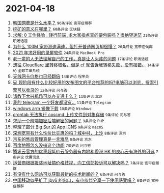 # 2021-04-18

1. [韩国网费是什么水平？](https://www.v2ex.com/t/771392) `96条评论` `宽带症候群`
1. [挖矿的意义在哪里？](https://www.v2ex.com/t/771413) `60条评论` `区块链`
1. [求解: 0 工作经验 , 转行前端 ,求大家指点真的要包装吗 ? 很绝望迷茫](https://www.v2ex.com/t/771456) `31条评论` `职场话题`
1. [为什么 100M 宽带测速满速，但打开普通网页却很慢？](https://www.v2ex.com/t/771412) `26条评论` `宽带症候群`
1. [2021 年求好用的录屏软件](https://www.v2ex.com/t/771406) `24条评论` `MacBook Pro`
1. [老一辈的人无法理解自己的工作，真是让人头疼的问题](https://www.v2ex.com/t/771477) `17条评论` `职场话题`
1. [想往 Cloudflare 里转移域名，但是 cf 就告诉我转移失败，没有报错。](https://www.v2ex.com/t/771388) `14条评论` `全球工单系统`
1. [无线网卡价格也已经翻倍](https://www.v2ex.com/t/771396) `14条评论` `程序员`
1. [💻 现阶段有什么比较好用的发布图文的平台推荐的吗?电脑可以浏览，搜索引擎可以收录的](https://www.v2ex.com/t/771411) `12条评论` `问与答`
1. [请教下大兴机场可以办交通卡么？](https://www.v2ex.com/t/771436) `11条评论` `北京`
1. [我的 telegram 一个好友都没有…](https://www.v2ex.com/t/771414) `11条评论` `Telegram`
1. [windows arm 镜像下载](https://www.v2ex.com/t/771415) `10条评论` `Windows`
1. [crontab 无法执行 coscmd 上传文件到对象存储](https://www.v2ex.com/t/771463) `9条评论` `问与答`
1. [求助一个前端加密后端解密的问题？](https://www.v2ex.com/t/771438) `9条评论` `PHP`
1. [整理了部分 Big Sur 的 App ICNS](https://www.v2ex.com/t/771387) `9条评论` `macOS`
1. [深圳宽带有什么性价比实惠的吗？城中村，上沙](https://www.v2ex.com/t/771434) `8条评论` `深圳`
1. [京东的售后管理真是一言难尽](https://www.v2ex.com/t/771422) `8条评论` `京东`
1. [百度地图怎么没搞这个功能](https://www.v2ex.com/t/771453) `7条评论` `问与答`
1. [腾讯云官方的优惠超低价云服务器有内地和香港 HK 的良心云有海外的可选](https://www.v2ex.com/t/771432) `7条评论` `优惠信息`
1. [运营商根据报装地址搞价格歧视，向工信部投诉可以解决吗？](https://www.v2ex.com/t/771405) `7条评论` `宽带症候群`
1. [有没有什么网站可以获取最新的技术新闻的？](https://www.v2ex.com/t/771464) `6条评论` `问与答`
1. [中国移动似乎扩了 ipv6 的出口，有小伙伴分享一下使用感受吗？](https://www.v2ex.com/t/771440) `6条评论` `宽带症候群`
